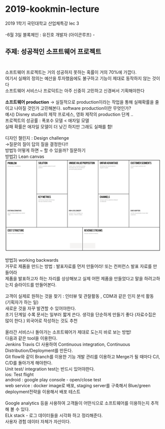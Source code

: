 # 2019-kookmin-lecture
2019 1학기 국민대학교 산업체특강 lec 3 </br>
</br>
-6월 3일 블록체인 : 유진호 개발자 (아이콘루프) -
</br>
## 주제: 성공적인 소프트웨어 프로젝트</br></br>
소프트웨어 프로젝트는 거의 성공하지 못하는 혹률이 거의 70%에 가깝다. </br>
여기서 실패의 정의는 예산을 투자했음에도 불구하고 기능이 제대로 동작하지 않는 것이다</br>
소프트웨어 서비스나 프로덕트는 아주 신중히 고민하고 신경써서 기획해야한다</br></br>
**소프트웨어 production** -> 실질적으로 production이라는 작업을 통해 실패확률을 줄이고 나아질 것인가 고민해본다. 
software production이란 무엇인가?</br>
예시) Disney studio의 제작 프로세스, 영화 제작의 production 단계 ..</br>
프로젝트의 성공률 : 폭포수 모델 < 애자일 모델 </br>
실패 확률은 애자일 모델이 더 낮긴 하지만 그래도 실패를 함! </br></br>
디자인 챌린지 : Design challenge</br>
->질문의 질이 답의 질을 결정한다!!</br>
방법1) 어떻게 하면 ~ 할 수 있을까? 질문하기</br>
방법2) Lean canvas </br>
<img src="./media_src/lean_canvas.png" width="600">

방법3) working backwards</br>
거꾸로 제품을 만드는 방법 : 발표자료를 먼저 만들어라! 또는 컨퍼런스 발표 자료를 만들어라 </br>
제품을 발표하고자 하는 자리를 상상해보고 실제 어떤 제품을 만들었다고 말을 하려고하는지 슬라이드를 만들어본다.</br>
</br>
고객이 실제로 원하는 것을 찾기 : 인터뷰 및 관찰활동 , CDM과 같은 인지 분석 활동 (기획자가 하는 일)  </br>
새로운 것을 자꾸 발견할 수 있어야한다.</br>
초기 단계일 수록 문서는 일부러 짧게 쓴다. 생각을 단순하게 만들기 좋다 (자료수집은 많이 한다.) 외국어로 작성하는 것도 추천</br>
</br>
올라간 서비스나 돌아가는 소프트웨어가 제대로 도는지 바로 보는 방법!</br>
다음과 같은 tool을 이용한다.</br> 
Jenkins Travis CI 사용하여 Continuous integration, Continuous Distribution/Deployment를 만든다.</br>
Git flow와 같이 Branch를 이용한 기능 개발 관리를 이용하고 Merge가 될 때마다 C/I, C/D를 돌아가게 해야한다. </br>
Unit test/ integration test는 반드시 있어야한다. </br>
ios: Test flight</br>
android : google play console - open/close test</br>
web service : docker image로 배포, staging server를 구축해서 Blue/green deployment전략을 이용해서 배포 테스트</br>
</br>
Google analytics 등을 사용하여 고객들이 어떤식으로 소프트웨어를 이용하는지 추적해 볼 수 있다.</br>
ELk stack - 로그 데이터들을 시각화 하고 정리해준다.</br>
사용자 경험 데이터 자체가 자산이다.
